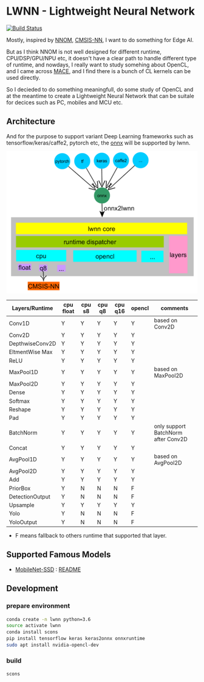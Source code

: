 # LWNN - Lightweight Neural Network

[![Build Status](https://travis-ci.org/lwnn/lwnn.svg?branch=master)](https://travis-ci.org/lwnn/lwnn)

Mostly, inspired by [NNOM](https://github.com/majianjia/nnom), [CMSIS-NN](https://github.com/ARM-software/CMSIS_5/tree/develop/CMSIS/NN), I want to do something for Edge AI.

But as I think NNOM is not well designed for different runtime, CPU/DSP/GPU/NPU etc, it doesn't have a clear path to handle different type of runtime, and nowdays, I really want to study somehing about OpenCL, and I came across [MACE](https://github.com/XiaoMi/mace/tree/master/mace/ops/opencl/cl), and I find there is a bunch of CL kernels can be used directly.

So I decieded to do something meaningfull, do some study of OpenCL and at the meantime to create a Lightweight Neural Network that can be suitale for decices such as PC, mobiles and MCU etc.

## Architecture

And for the purpose to support variant Deep Learning frameworks such as tensorflow/keras/caffe2, pytorch etc, the [onnx](https://onnx.ai/) will be supported by lwnn.

![arch](docs/arch.png)

| Layers/Runtime | cpu float | cpu s8 | cpu q8 | cpu q16 | opencl | comments |
| - | - | - | - | - | - | - |
| Conv1D | Y | Y | Y | Y | Y | based on Conv2D |
| Conv2D | Y | Y | Y | Y | Y | |
| DepthwiseConv2D | Y | Y | Y | Y | Y | |
| EltmentWise Max | Y | Y | Y | Y | Y | |
| ReLU | Y | Y | Y | Y | Y | |
| MaxPool1D | Y | Y | Y | Y | Y | based on MaxPool2D |
| MaxPool2D | Y | Y | Y | Y | Y | |
| Dense | Y | Y | Y | Y | Y | |
| Softmax | Y | Y | Y | Y | Y | |
| Reshape | Y | Y | Y | Y | Y | |
| Pad | Y | Y | Y | Y | Y | |
| BatchNorm | Y | Y | Y | Y | Y | only support BatchNorm after Conv2D |
| Concat | Y | Y | Y | Y | Y | |
| AvgPool1D | Y | Y | Y | Y | Y | based on AvgPool2D |
| AvgPool2D | Y | Y | Y | Y | Y | |
| Add | Y | Y | Y | Y | Y | |
| PriorBox | Y | N | N | N | F | |
| DetectionOutput | Y | N | N | N | F | |
| Upsample | Y | Y | Y | Y | Y | |
| Yolo | Y | N | N | N | F | |
| YoloOutput | Y | N | N | N | F | |

* F means fallback to others runtime that supported that layer.

## Supported Famous Models

* [MobileNet-SSD](https://github.com/chuanqi305/MobileNet-SSD) : [README](gtest/models/ssd/README.md)

## Development

### prepare environment
```sh
conda create -n lwnn python=3.6
source activate lwnn
conda install scons 
pip install tensorflow keras keras2onnx onnxruntime
sudo apt install nvidia-opencl-dev
```

### build

```sh
scons
```
